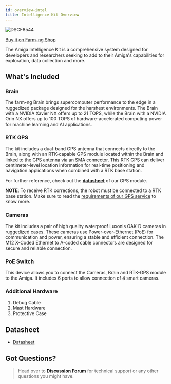 ```yaml
---
id: overview-intel
title: Intelligence Kit Overview
---
```


![DSCF8544](https://github.com/farm-ng/amiga-dev-kit/assets/64480560/3cfbeb81-5feb-4dcf-8fbd-2fea69f1ca98)

[Buy it on Farm-ng Shop](https://farm-ng.com/products/amiga-brain-kit)

The Amiga Intelligence Kit is a comprehensive system designed for developers
and researchers seeking to add to their Amiga's capabilities for exploration,
data collection and more.

## What's Included

### Brain

The farm-ng Brain brings supercomputer performance to the edge in a
ruggedized package designed for the harshest environments.
The Brain with a NVIDIA Xavier NX offers up to 21 TOPS,
while the Brain with a NVIDIA Orin NX offers up to 100 TOPS of
hardware-accelerated computing power for machine learning and AI applications.

### RTK GPS

The kit includes a dual-band GPS antenna that connects directly to the Brain,
along with an RTK-capable GPS module located within the Brain and
linked to the GPS antenna via an SMA connector.
This RTK GPS can deliver centimeter-level location information for real-time
positioning and navigation applications when combined with a RTK base station.

For further reference, check out the [**datasheet**](https://cdn.sparkfun.com/assets/f/8/d/6/d/ZED-F9P-02B_DataSheet_UBX-21023276.pdf)
of our GPS module.

**NOTE**: To receive RTK corrections, the robot must be connected to a RTK base station.
Make sure to read the [requirements of our GPS service](https://amiga.farm-ng.com/docs/concepts/gps_service/#requirements)
to know more.

### Cameras

The kit includes a pair of high quality waterproof Luxonis OAK-D cameras in
ruggedized cases.
These cameras use Power-over-Ethernet (PoE) for communication and power,
ensuring a stable and efficient connection.
The M12 X-Coded Ethernet to A-coded cable connectors are designed for secure
and reliable connection.

### PoE Switch

This device allows you to connect the Cameras, Brain and
RTK-GPS module to the Amiga.
It includes 6 ports to allow connection of 4 smart cameras.

### Additional Hardware

1. Debug Cable
2. Mast Hardware
3. Protective Case

## Datasheet

- [Datasheet](https://github.com/farm-ng/amiga-dev-kit/files/11489159/024-00001-001.-.Datasheet.for.Amiga.Intelligence.Kit.V2.01.DRAFT.1.pdf)

## Got Questions?

> Head over to **[Discussion Forum](https://discourse.farm-ng.com/)** for
> technical support or any other questions you might have.
